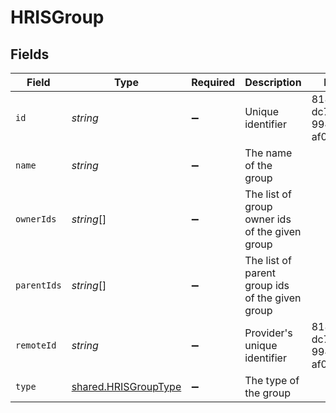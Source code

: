 # HRISGroup


## Fields

| Field                                                               | Type                                                                | Required                                                            | Description                                                         | Example                                                             |
| ------------------------------------------------------------------- | ------------------------------------------------------------------- | ------------------------------------------------------------------- | ------------------------------------------------------------------- | ------------------------------------------------------------------- |
| `id`                                                                | *string*                                                            | :heavy_minus_sign:                                                  | Unique identifier                                                   | 8187e5da-dc77-475e-9949-af0f1fa4e4e3                                |
| `name`                                                              | *string*                                                            | :heavy_minus_sign:                                                  | The name of the group                                               |                                                                     |
| `ownerIds`                                                          | *string*[]                                                          | :heavy_minus_sign:                                                  | The list of group owner ids of the given group                      |                                                                     |
| `parentIds`                                                         | *string*[]                                                          | :heavy_minus_sign:                                                  | The list of parent group ids of the given group                     |                                                                     |
| `remoteId`                                                          | *string*                                                            | :heavy_minus_sign:                                                  | Provider's unique identifier                                        | 8187e5da-dc77-475e-9949-af0f1fa4e4e3                                |
| `type`                                                              | [shared.HRISGroupType](../../../sdk/models/shared/hrisgrouptype.md) | :heavy_minus_sign:                                                  | The type of the group                                               |                                                                     |